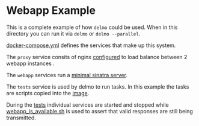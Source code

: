 # Webapp Example

This is a complete example of how `delmo` could be used.
When in this directory you can run it via `delmo` or `delmo --parallel`.

[docker-compose.yml](./docker-compose.yml) defines the services that make up this system.

The `proxy` service consits of nginx [configured](./nginx/nginx.conf) to load balance between 2 webapp instances .

The `webapp` services run a [minimal sinatra server](./sinatra/server.rb).

The `tests` service is used by delmo to run tasks. In this example the tasks are scripts copied into the [image](./tests/Dockerfile).

During the [tests](./delmo.yml) individual services are started and stopped while [webapp_is_available.sh](./tests/webapp_is_available.sh) is used to assert that valid responses are still being transmitted.
